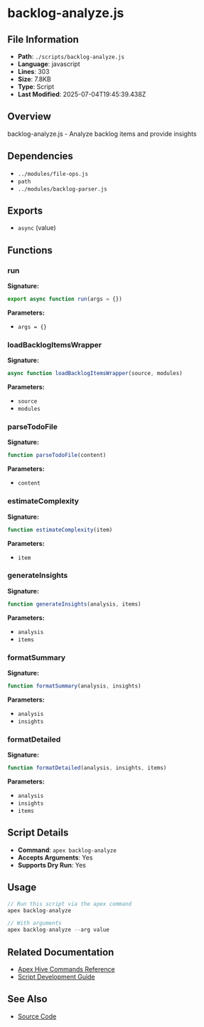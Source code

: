 # backlog-analyze.js

## File Information

- **Path**: `./scripts/backlog-analyze.js`
- **Language**: javascript
- **Lines**: 303
- **Size**: 7.8KB
- **Type**: Script
- **Last Modified**: 2025-07-04T19:45:39.438Z

## Overview

backlog-analyze.js - Analyze backlog items and provide insights

## Dependencies

- `../modules/file-ops.js`
- `path`
- `../modules/backlog-parser.js`

## Exports

- `async` (value)

## Functions

### run

**Signature:**
```javascript
export async function run(args = {})
```

**Parameters:**
- `args = {}`

### loadBacklogItemsWrapper

**Signature:**
```javascript
async function loadBacklogItemsWrapper(source, modules)
```

**Parameters:**
- `source`
- `modules`

### parseTodoFile

**Signature:**
```javascript
function parseTodoFile(content)
```

**Parameters:**
- `content`

### estimateComplexity

**Signature:**
```javascript
function estimateComplexity(item)
```

**Parameters:**
- `item`

### generateInsights

**Signature:**
```javascript
function generateInsights(analysis, items)
```

**Parameters:**
- `analysis`
- `items`

### formatSummary

**Signature:**
```javascript
function formatSummary(analysis, insights)
```

**Parameters:**
- `analysis`
- `insights`

### formatDetailed

**Signature:**
```javascript
function formatDetailed(analysis, insights, items)
```

**Parameters:**
- `analysis`
- `insights`
- `items`

## Script Details

- **Command**: `apex backlog-analyze`
- **Accepts Arguments**: Yes
- **Supports Dry Run**: Yes

## Usage

```javascript
// Run this script via the apex command
apex backlog-analyze

// With arguments
apex backlog-analyze --arg value
```

## Related Documentation

- [Apex Hive Commands Reference](../architecture/reference/commands/)
- [Script Development Guide](../development/scripts/)

## See Also

- [Source Code](./scripts/backlog-analyze.js)
